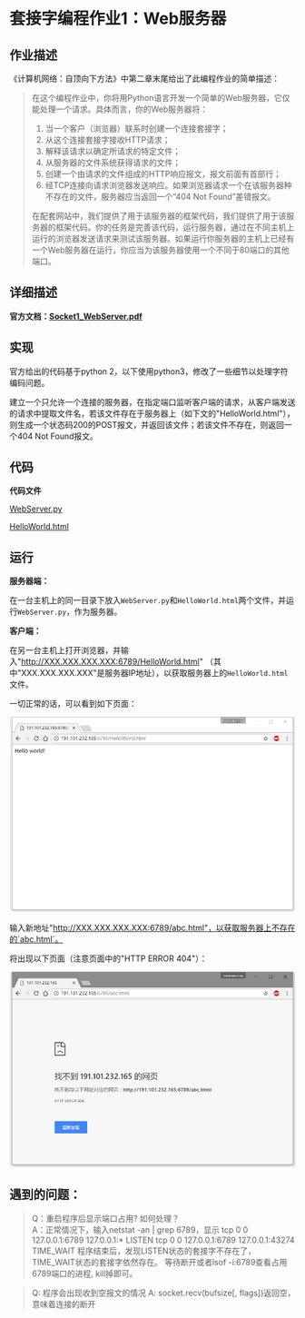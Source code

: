# 套接字编程作业1：Web服务器

## 作业描述

《计算机网络：自顶向下方法》中第二章末尾给出了此编程作业的简单描述：

> 在这个编程作业中，你将用Python语言开发一个简单的Web服务器，它仅能处理一个请求。具体而言，你的Web服务器将：
> 1. 当一个客户（浏览器）联系时创建一个连接套接字；
> 2. 从这个连接套接字接收HTTP请求；
> 3. 解释该请求以确定所请求的特定文件；
> 4. 从服务器的文件系统获得请求的文件；
> 5. 创建一个由请求的文件组成的HTTP响应报文，报文前面有首部行；
> 6. 经TCP连接向请求浏览器发送响应。如果浏览器请求一个在该服务器种不存在的文件，服务器应当返回一个“404 Not Found”差错报文。  
>
> 在配套网站中，我们提供了用于该服务器的框架代码，我们提供了用于该服务器的框架代码。你的任务是完善该代码，运行服务器，通过在不同主机上运行的浏览器发送请求来测试该服务器。如果运行你服务器的主机上已经有一个Web服务器在运行，你应当为该服务器使用一个不同于80端口的其他端口。

## 详细描述

**官方文档：[Socket1_WebServer.pdf](Socket1_WebServer.pdf)**

## 实现

官方给出的代码基于python 2，以下使用python3，修改了一些细节以处理字符编码问题。

建立一个只允许一个连接的服务器，在指定端口监听客户端的请求，从客户端发送的请求中提取文件名，若该文件存在于服务器上（如下文的"HelloWorld.html"），则生成一个状态码200的POST报文，并返回该文件；若该文件不存在，则返回一个404 Not Found报文。

## 代码

**代码文件**

[WebServer.py](source/WebServer.py)

[HelloWorld.html](source/HelloWorld.html)

## 运行

**服务器端：**

在一台主机上的同一目录下放入`WebServer.py`和`HelloWorld.html`两个文件，并运行`WebServer.py`，作为服务器。

**客户端：**

在另一台主机上打开浏览器，并输入"http://XXX.XXX.XXX.XXX:6789/HelloWorld.html" （其中"XXX.XXX.XXX.XXX"是服务器IP地址），以获取服务器上的`HelloWorld.html`文件。

一切正常的话，可以看到如下页面：

![](image/Browser1.png)

输入新地址"http://XXX.XXX.XXX.XXX:6789/abc.html"，以获取服务器上不存在的`abc.html`。

将出现以下页面（注意页面中的"HTTP ERROR 404"）：

![](image/Browser2.png)


## 遇到的问题：

> Q：重启程序后显示端口占用? 如何处理？\
> A：正常情况下，输入netstat -an | grep 6789，显示
tcp 0 0 127.0.0.1:6789 127.0.0.1:* LISTEN
tcp 0 0 127.0.0.1:6789 127.0.0.1:43274 TIME_WAIT
程序结束后，发现LISTEN状态的套接字不存在了，TIME_WAIT状态的套接字依然存在。
等待断开或者lsof -i:6789查看占用6789端口的进程, kill掉即可。

> Q: 程序会出现收到空报文的情况
> A: socket.recv(bufsize[, flags])返回空，意味着连接的断开
